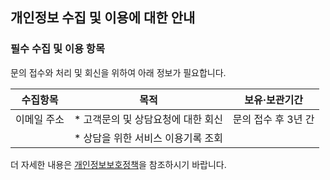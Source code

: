 ## 개인정보 수집 및 이용에 대한 안내
### 필수 수집 및 이용 항목
문의 접수와 처리 및 회신을 위하여 아래 정보가 필요합니다.

| 수집항목   | 목적                        | 보유&middot;보관기간 |
| -------- | -------------------------- | ---------------- |
| 이메일 주소 | * 고객문의 및 상담요청에 대한 회신 | 문의 접수 후 3년 간  |
|          | * 상담을 위한 서비스 이용기록 조회 |                  |

더 자세한 내용은 [개인정보보호정책](/privacy)을 참조하시기 바랍니다.